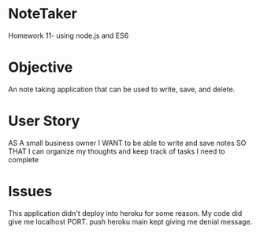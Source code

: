 # NoteTaker

Homework 11- using node.js and ES6

# Objective

An note taking application that can be used to write, save, and delete.

# User Story

AS A small business owner
I WANT to be able to write and save notes
SO THAT I can organize my thoughts and keep track of tasks I need to complete

# Issues

This application didn't deploy into heroku for some reason. My code did give me localhost PORT. push heroku main kept giving me denial message.
